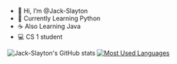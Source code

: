 - 👋 Hi, I’m @Jack-Slayton
- 🐍 Currently Learning Python
- ☕ Also Learning Java
- 💻 CS 1 student

![Jack-Slayton's GitHub stats](https://github-readme-stats.vercel.app/api?username=Jack-Slayton&show_icons=true&theme=apprentice)
[![Most Used Languages](https://github-readme-stats.vercel.app/api/top-langs/?username=Jack-Slayton&theme=apprentice)](https://github.com/anuraghazra/github-readme-stats)
<!---
Jack-Slayton/Jack-Slayton is a ✨ special ✨ repository because its `README.md` (this file) appears on your GitHub profile.
You can click the Preview link to take a look at your changes.
--->
